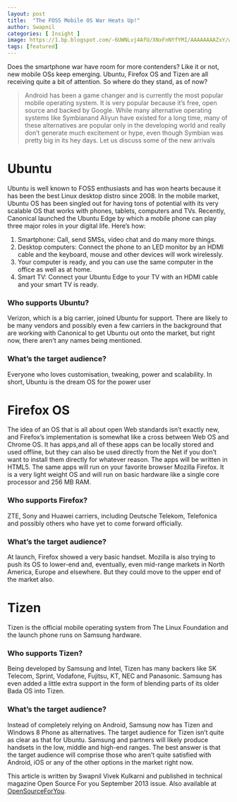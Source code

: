 ```yaml
---
layout: post
title:  "The FOSS Mobile OS War Heats Up!"
author: Swapnil
categories: [ Insight ]
image: https://1.bp.blogspot.com/-6UWNLvj4AfU/XNxFnNYfYMI/AAAAAAAAZxY/waeh30FvYvwMad7y-_HkURHh5us3MKCkQCLcBGAs/s1600/rami-al-zayat-170349-unsplash%25281%2529.jpg
tags: [featured]
---
```

Does the smartphone war have room for more contenders? Like it or not, new mobile OSs keep emerging. Ubuntu, Firefox OS and Tizen are all receiving quite a bit of attention. So where do they stand, as of now?

>Android has been a game changer and is currently the most popular mobile operating system. It is very popular because it’s free, open source and backed by Google. While many alternative operating systems like Symbianand Aliyun have existed for a long time, many of these alternatives are popular only in the developing world and really don’t generate much excitement or hype, even though Symbian was pretty big in its hey days.
Let us discuss some of the new arrivals

# Ubuntu
 Ubuntu is well known to FOSS enthusiasts and has won hearts because it has been the best Linux desktop distro since 2008.
In the mobile market, Ubuntu OS has been singled out for having tons of potential with its very scalable OS that works
with phones, tablets, computers and TVs. Recently, Canonical launched the Ubuntu Edge by which a mobile phone can play three major roles in your digital life.
Here’s how:
1. Smartphone: Call, send SMSs, video chat and do many more things.
2. Desktop computers: Connect the phone to an LED monitor by an HDMI cable and the keyboard, mouse and other devices will work wirelessly. 
3. Your computer is ready, and you can use the same computer in the office as well as at home.
4. Smart TV: Connect your Ubuntu Edge to your TV with an HDMI cable and your smart TV is ready.
### Who supports Ubuntu?
Verizon, which is a big carrier, joined Ubuntu for support. There are likely to be many vendors and possibly even a few carriers in the background that are working with Canonical to get Ubuntu out onto the market, but right now, there aren’t any names being mentioned.
### What’s the target audience?
Everyone who loves customisation, tweaking, power and scalability. In short, Ubuntu is the dream OS for the power user

# Firefox OS
The idea of an OS that is all about open Web standards isn’t exactly new, and Firefox’s implementation is somewhat like a cross between Web OS and Chrome OS. It has apps,and all of these apps can be locally stored and used offline, but they can also be used directly from the Net if you don’t want to install them directly for whatever reason. The apps will be written in HTML5. The same apps will run on your favorite browser Mozilla Firefox. It is a very light weight OS and will run on basic hardware like a single core processor and 256 MB RAM.
### Who supports Firefox?
ZTE, Sony and Huawei carriers, including Deutsche Telekom, Telefonica and possibly others who have yet to come forward officially.
### What’s the target audience?
At launch, Firefox showed a very basic handset. Mozilla is also trying to push its OS to lower-end and, eventually, even mid-range markets in North America, Europe and elsewhere. But they could move to the upper end of the market also.


# Tizen
Tizen is the official mobile operating system from The Linux Foundation and the launch phone runs on Samsung hardware.
### Who supports Tizen?
Being developed by Samsung and Intel, Tizen has many backers like SK Telecom, Sprint, Vodafone, Fujitsu, KT, NEC and Panasonic. Samsung has even added a little extra support in the form of blending parts of its older Bada OS into Tizen.
### What’s the target audience?
Instead of completely relying on Android, Samsung now has Tizen and Windows 8 Phone as alternatives. The target audience for Tizen isn’t quite as clear as that for Ubuntu. Samsung and partners will likely produce handsets in the low, middle and high-end ranges. The best answer is that the target audience will comprise those who aren’t quite satisfied with Android, iOS or any of the other options in the market right now.

This article is written by Swapnil Vivek Kulkarni and published in technical magazine Open Source For you September 2013 issue. Also available at [OpenSourceForYou](http://bit.ly/366F555).
